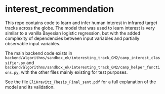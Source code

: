 # interest_recommendation

This repo contains code to learn and infer human interest in infrared target tracks across the globe. The model that was used to learn interest is very similar to a vanilla Bayesian logistic regression, but with the added complexity of dependencies between input variables and partially observable input variables.

The main backend code exists in `backend/algorithms/sandbox_ek/interesting_track_GM2/camp_interest_classifier.py` and `backend/algorithms/sandbox_ek/interesting_track_GM2/camp_helper_functions.py`, with the other files mainly existing for test purposes.

See the file `EliKravitz_Thesis_Final_sent.pdf` for a full explanation of the model and its validation.
